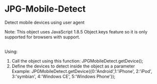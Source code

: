 JPG-Mobile-Detect
=================

Detect mobile devices using user agent <br />

Note: This object uses JavaScript 1.8.5 Object.keys feature so it is only supported for browsers with support.<br /><br />

Using: <br />

1. Call the object using this function: JPGMobileDetect.getDevice();
2. Define the devices to detect inside the object as a parameter <br />
Example: JPGMobileDetect.getDevice({0:'Android',1:'iPhone', 2:'iPod', 3:'symbian', 4:'Windows CE', 5:'Windows Phone'});